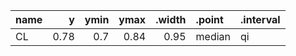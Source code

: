 |name |    y| ymin| ymax| .width|.point |.interval |
|:----|----:|----:|----:|------:|:------|:---------|
|CL   | 0.78|  0.7| 0.84|   0.95|median |qi        |
